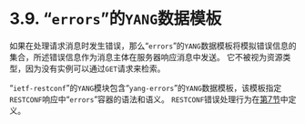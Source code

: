 # 3.9. “`errors`”的`YANG`数据模板

如果在处理请求消息时发生错误，那么“`errors`”的`YANG`数据模板将模拟错误信息的集合，所述错误信息作为消息主体在服务器响应消息中发送。 它不被视为资源类型，因为没有实例可以通过`GET`请求来检索。

“`ietf-restconf`”的`YANG`模块包含“`yang-errors`”的`YANG`数据模板，该模板指定`RESTCONF`响应中“`errors`”容器的语法和语义。 `RESTCONF`错误处理行为在[第7节](../section-7/README.md)中定义。
